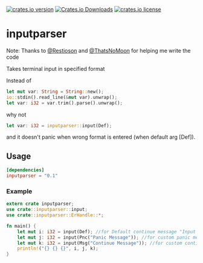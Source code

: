 [![crates.io version]][crates.io link] [![Crates.io Downloads]][crates.io link] [![crates.io license]][crates.io link]

# inputparser
Note: Thanks to [@Restioson](https://github.com/Restioson) and [@ThatsNoMoon](https://github.com/ThatsNoMoon) for helping me write the code

Takes terminal input in specified format

Instead of 
```rust
let mut var: String = String::new();
io::stdin().read_line(&mut var).unwrap();
let var: i32 = var.trim().parse().unwrap();
```
why not 
```rust
let var: i32 = inputparser::input(Def);
```
and it doesn't panic when wrong format is entered (when default arg [Def]).

## Usage
```toml
[dependencies]
inputparser = "0.1"
```

### Example
```rust
extern crate inputparser;
use crate::inputparser::input;
use crate::inputparser::ErHandle::*;

fn main() {
    let mut i: i32 = input(Def); //for Default continue message "Input not supported"
    let mut j: i32 = input(Pnc("Panic Message")); //for custom panic message
    let mut k: i32 = input(Msg("Continue Message")); //for custom continue message
    println!("{} {} {}", i, j, k);
}
```


[crates.io link]: https://crates.io/crates/inputparser
[crates.io version]: https://img.shields.io/crates/v/inputparser?style=for-the-badge
[Crates.io Downloads]: https://img.shields.io/crates/d/inputparser?style=for-the-badge
[crates.io license]: https://img.shields.io/crates/l/inputparser?style=for-the-badge